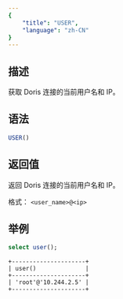 ```yaml
---
{
    "title": "USER",
    "language": "zh-CN"
}
---
```


## 描述

获取 Doris 连接的当前用户名和 IP。

## 语法

```sql
USER()
```

## 返回值

返回 Doris 连接的当前用户名和 IP。

格式：
`<user_name>@<ip>`

## 举例

```sql
select user();
```

```text
+---------------------+
| user()              |
+---------------------+
| 'root'@'10.244.2.5' |
+---------------------+
```

